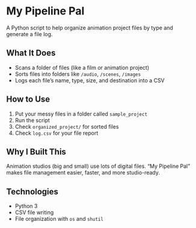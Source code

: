 # My Pipeline Pal

A Python script to help organize animation project files by type and generate a file log.

## What It Does
- Scans a folder of files (like a film or animation project)
- Sorts files into folders like `/audio`, `/scenes`, `/images`
- Logs each file’s name, type, size, and destination into a CSV

## How to Use
1. Put your messy files in a folder called `sample_project`
2. Run the script
3. Check `organized_project/` for sorted files
4. Check `log.csv` for your file report

## Why I Built This
Animation studios (big and small) use lots of digital files. “My Pipeline Pal” makes file management easier, faster, and more studio-ready.

## Technologies
- Python 3
- CSV file writing
- File organization with `os` and `shutil`

